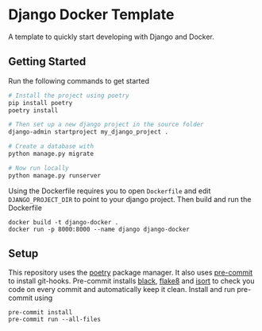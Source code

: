 # Django Docker Template 
A template to quickly start developing with Django and Docker.

## Getting Started
Run the following commands to get started
```bash
# Install the project using poetry
pip install poetry
poetry install

# Then set up a new django project in the source folder
django-admin startproject my_django_project .

# Create a database with
python manage.py migrate

# Now run locally
python manage.py runserver
```

Using the Dockerfile requires you to open `Dockerfile` and 
edit `DJANGO_PROJECT_DIR` to point to your django project. Then
build and run the Dockerfile

```
docker build -t django-docker .
docker run -p 8000:8000 --name django django-docker
```

## Setup

This repository uses the [poetry](https://python-poetry.org/)
package manager. It also uses [pre-commit](https://pre-commit.com/) 
to install git-hooks. 
Pre-commit installs [black](https://github.com/psf/black),
[flake8](https://flake8.pycqa.org/en/latest/)
and [isort](https://pycqa.github.io/isort/) to check you code on 
every commit and automatically keep it clean. Install and run pre-commit 
using 

```commandline
pre-commit install
pre-commit run --all-files
```
